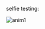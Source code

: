 
selfie testing:

![anim1](https://github.com/eagleEggs/nintendoDSscreenSimulator/blob/master/testing/dsSelfieCameraTest2.gif?raw=true)
